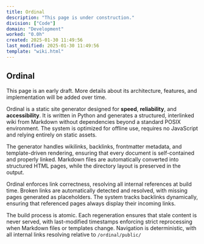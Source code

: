 ```yaml
---
title: Ordinal
description: "This page is under construction."
division: ["Code"]
domain: "Development"
worked: "0.0h"
created: 2025-01-30 11:49:56
last_modified: 2025-01-30 11:49:56
template: "wiki.html"
---
```


## Ordinal
This page is an early draft. More details about its architecture, features, and implementation will be added over time.

Ordinal is a static site generator designed for **speed**, **reliability**, and **accessibility**. It is written in Python and generates a structured, interlinked wiki from Markdown without dependencies beyond a standard POSIX environment. The system is optimized for offline use, requires no JavaScript and relying entirely on static assets.

The generator handles wikilinks, backlinks, frontmatter metadata, and template-driven rendering, ensuring that every document is self-contained and properly linked. Markdown files are automatically converted into structured HTML pages, while the directory layout is preserved in the output.

Ordinal enforces link correctness, resolving all internal references at build time. Broken links are automatically detected and resolved, with missing pages generated as placeholders. The system tracks backlinks dynamically, ensuring that referenced pages always display their incoming links.

The build process is atomic. Each regeneration ensures that stale content is never served, with last-modified timestamps enforcing strict reprocessing when Markdown files or templates change. Navigation is deterministic, with all internal links resolving relative to `/ordinal/public/`

